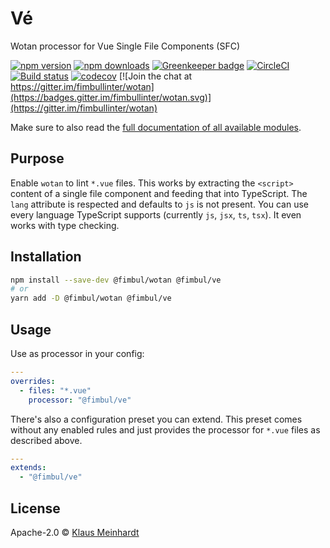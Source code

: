 # Vé

Wotan processor for Vue Single File Components (SFC)

[![npm version](https://img.shields.io/npm/v/@fimbul/ve.svg)](https://www.npmjs.com/package/@fimbul/ve)
[![npm downloads](https://img.shields.io/npm/dm/@fimbul/ve.svg)](https://www.npmjs.com/package/@fimbul/ve)
[![Greenkeeper badge](https://badges.greenkeeper.io/fimbullinter/wotan.svg)](https://greenkeeper.io/)
[![CircleCI](https://circleci.com/gh/fimbullinter/wotan/tree/master.svg?style=shield)](https://circleci.com/gh/fimbullinter/wotan/tree/master)
[![Build status](https://ci.appveyor.com/api/projects/status/a28dpupxvjljibq3/branch/master?svg=true)](https://ci.appveyor.com/project/ajafff/wotan/branch/master)
[![codecov](https://codecov.io/gh/fimbullinter/wotan/branch/master/graph/badge.svg)](https://codecov.io/gh/fimbullinter/wotan)
[![Join the chat at https://gitter.im/fimbullinter/wotan](https://badges.gitter.im/fimbullinter/wotan.svg)](https://gitter.im/fimbullinter/wotan)

Make sure to also read the [full documentation of all available modules](https://github.com/fimbullinter/wotan#readme).

## Purpose

Enable `wotan` to lint `*.vue` files. This works by extracting the `<script>` content of a single file component and feeding that into TypeScript.
The `lang` attribute is respected and defaults to `js` is not present. You can use every language TypeScript supports (currently `js`, `jsx`, `ts`, `tsx`).
It even works with type checking.


## Installation

```sh
npm install --save-dev @fimbul/wotan @fimbul/ve
# or
yarn add -D @fimbul/wotan @fimbul/ve
```

## Usage

Use as processor in your config:

```yaml
---
overrides:
  - files: "*.vue"
    processor: "@fimbul/ve"
```

There's also a configuration preset you can extend. This preset comes without any enabled rules and just provides the processor for `*.vue` files as described above.

```yaml
---
extends:
  - "@fimbul/ve"
```

## License

Apache-2.0 © [Klaus Meinhardt](https://github.com/ajafff)
